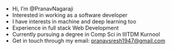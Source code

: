 - Hi, I’m @PranavNagaraji
- Interested in working as a software developer
- I have interests in machine and deep learning too
- Experience in full stack Web Development
- Currently pursuing a degree in Comp Sci in IIITDM Kurnool
- Get in touch through my email: pranavsresh1947@gmail.com

<!---
PranavNagaraji/PranavNagaraji is a ✨ special ✨ repository because its `README.md` (this file) appears on your GitHub profile.
You can click the Preview link to take a look at your changes.
--->
